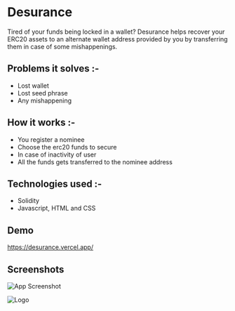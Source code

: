 # Desurance

Tired of your funds being locked in a wallet? Desurance helps recover your ERC20 assets to an alternate
wallet address provided by you by transferring them in case of some mishappenings.


## Problems it solves :-

- Lost wallet
- Lost seed phrase
- Any mishappening




## How it works :-

- You register a nominee
- Choose the erc20 funds to secure
- In case of inactivity of user
- All the funds gets transferred to the nominee address
## Technologies used :-
- Solidity
- Javascript, HTML and CSS



## Demo

https://desurance.vercel.app/


## Screenshots

![App Screenshot](https://drive.google.com/file/d/14MTqegvXENzgxm9EUQY-7jpYIoHyQSya/view)


![Logo](https://drive.google.com/file/d/1EZTtNpPkaXPjamm5fJ7GyY6B-ryeqTvx/view)
